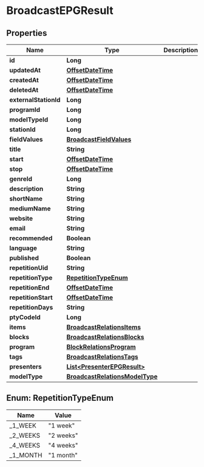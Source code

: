 
# BroadcastEPGResult

## Properties
Name | Type | Description | Notes
------------ | ------------- | ------------- | -------------
**id** | **Long** |  | 
**updatedAt** | [**OffsetDateTime**](OffsetDateTime.md) |  | 
**createdAt** | [**OffsetDateTime**](OffsetDateTime.md) |  | 
**deletedAt** | [**OffsetDateTime**](OffsetDateTime.md) |  | 
**externalStationId** | **Long** |  |  [optional]
**programId** | **Long** |  |  [optional]
**modelTypeId** | **Long** |  |  [optional]
**stationId** | **Long** |  |  [optional]
**fieldValues** | [**BroadcastFieldValues**](BroadcastFieldValues.md) |  |  [optional]
**title** | **String** |  |  [optional]
**start** | [**OffsetDateTime**](OffsetDateTime.md) |  |  [optional]
**stop** | [**OffsetDateTime**](OffsetDateTime.md) |  |  [optional]
**genreId** | **Long** |  |  [optional]
**description** | **String** |  |  [optional]
**shortName** | **String** |  |  [optional]
**mediumName** | **String** |  |  [optional]
**website** | **String** |  |  [optional]
**email** | **String** |  |  [optional]
**recommended** | **Boolean** |  |  [optional]
**language** | **String** |  |  [optional]
**published** | **Boolean** |  |  [optional]
**repetitionUid** | **String** |  |  [optional]
**repetitionType** | [**RepetitionTypeEnum**](#RepetitionTypeEnum) |  |  [optional]
**repetitionEnd** | [**OffsetDateTime**](OffsetDateTime.md) |  |  [optional]
**repetitionStart** | [**OffsetDateTime**](OffsetDateTime.md) |  |  [optional]
**repetitionDays** | **String** |  |  [optional]
**ptyCodeId** | **Long** |  |  [optional]
**items** | [**BroadcastRelationsItems**](BroadcastRelationsItems.md) |  |  [optional]
**blocks** | [**BroadcastRelationsBlocks**](BroadcastRelationsBlocks.md) |  |  [optional]
**program** | [**BlockRelationsProgram**](BlockRelationsProgram.md) |  |  [optional]
**tags** | [**BroadcastRelationsTags**](BroadcastRelationsTags.md) |  |  [optional]
**presenters** | [**List&lt;PresenterEPGResult&gt;**](PresenterEPGResult.md) |  |  [optional]
**modelType** | [**BroadcastRelationsModelType**](BroadcastRelationsModelType.md) |  |  [optional]


<a name="RepetitionTypeEnum"></a>
## Enum: RepetitionTypeEnum
Name | Value
---- | -----
_1_WEEK | &quot;1 week&quot;
_2_WEEKS | &quot;2 weeks&quot;
_4_WEEKS | &quot;4 weeks&quot;
_1_MONTH | &quot;1 month&quot;



